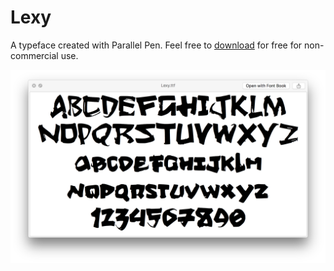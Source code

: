 # Lexy

A typeface created with Parallel Pen. Feel free to [download](https://github.com/AugustusZ/Lexy/raw/master/Lexy.ttf) for free for non-commercial use.

![Lexy Typeface](lexytypeface.png)
